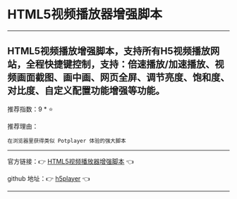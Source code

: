 # HTML5视频播放器增强脚本

---

## HTML5视频播放增强脚本，支持所有H5视频播放网站，全程快捷键控制，支持：倍速播放/加速播放、视频画面截图、画中画、网页全屏、调节亮度、饱和度、对比度、自定义配置功能增强等功能。

推荐指数：9 * ⭐

推荐理由：

    在浏览器里获得类似 Potplayer 体验的强大脚本

---



官方链接：👉 [HTML5视频播放器增强脚本](
https://greasyfork.org/zh-CN/scripts/381682-html5%E8%A7%86%E9%A2%91%E6%92%AD%E6%94%BE%E5%99%A8%E5%A2%9E%E5%BC%BA%E8%84%9A%E6%9C%AC
) 👈

github 地址：👉 [h5player](
https://github.com/xxxily/h5player
) 👈

---


















